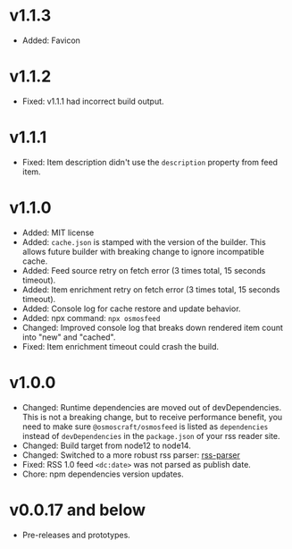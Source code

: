 # v1.1.3

- Added: Favicon

# v1.1.2

- Fixed: v1.1.1 had incorrect build output.

# v1.1.1

- Fixed: Item description didn't use the `description` property from feed item.

# v1.1.0

- Added: MIT license
- Added: `cache.json` is stamped with the version of the builder. This allows future builder with breaking change to ignore incompatible cache.
- Added: Feed source retry on fetch error (3 times total, 15 seconds timeout).
- Added: Item enrichment retry on fetch error (3 times total, 15 seconds timeout).
- Added: Console log for cache restore and update behavior.
- Added: npx command: `npx osmosfeed`
- Changed: Improved console log that breaks down rendered item count into "new" and "cached".
- Fixed: Item enrichment timeout could crash the build.

# v1.0.0

- Changed: Runtime dependencies are moved out of devDependencies. This is not a breaking change, but to receive performance benefit, you need to make sure `@osmoscraft/osmosfeed` is listed as `dependencies` instead of `devDependencies` in the `package.json` of your rss reader site.
- Changed: Build target from node12 to node14.
- Changed: Switched to a more robust rss parser: [rss-parser](https://github.com/rbren/rss-parser)
- Fixed: RSS 1.0 feed `<dc:date>` was not parsed as publish date.
- Chore: npm dependencies version updates.

# v0.0.17 and below

- Pre-releases and prototypes.
